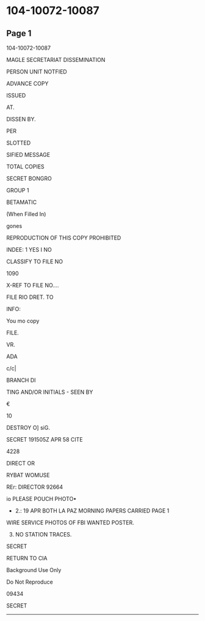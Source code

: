 # 104-10072-10087

## Page 1

104-10072-10087

MAGLE SECRETARIAT DISSEMINATION

PERSON UNIT NOTFIED

ADVANCE COPY

ISSUED

AT.

DISSEN BY.

PER

SLOTTED

SIFIED MESSAGE

TOTAL COPIES

SECRET BONGRO

GROUP 1

BETAMATIC

(When Filled In)

gones

REPRODUCTION OF THIS COPY PROHIBITED

INDEE: 1 YES I NO

CLASSIFY TO FILE NO

1090

X-REF TO FILE NO....

FILE RIO DRET. TO

INFO:

You mo copy

FILE.

VR.

ADA

c/c|

BRANCH DI

TING AND/OR INITIALS - SEEN BY

€

10

DESTROY O] siG.

SECRET 191505Z APR 58 CITE

4228

DIRECT OR

RYBAT WOMUSE

REr: DIRECTOR 92664

io PLEASE POUCH PHOTO•

* 2.: 19 APR BOTH LA PAZ MORNING PAPERS CARRIED PAGE 1

WIRE SERVICE PHOTOS OF FBI WANTED POSTER.

3. NO STATION TRACES.

SECRET

RETURN TO CIA

Background Use Only

Do Not Reproduce

09434

SECRET

---

